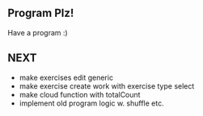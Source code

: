 ## Program Plz!

Have a program :)

## NEXT
- make exercises edit generic
- make exercise create work with exercise type select
- make cloud function with totalCount
- implement old program logic w. shuffle etc.